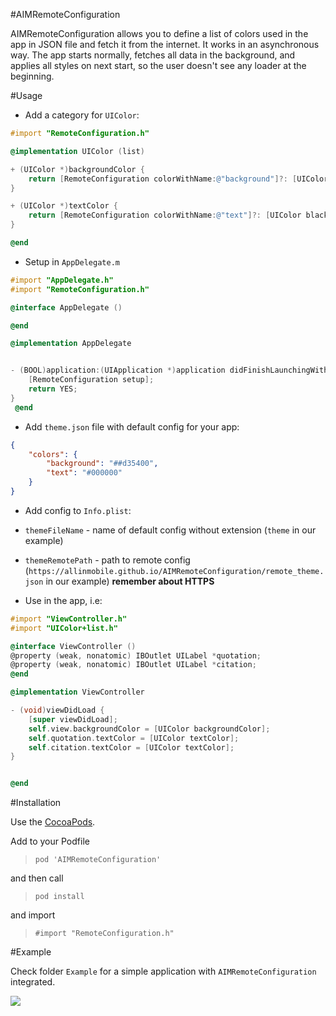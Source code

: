 #AIMRemoteConfiguration

AIMRemoteConfiguration allows you to define a list of colors used in the app in JSON file and fetch it from the internet. It works in an asynchronous way. The app starts normally, fetches all data in the background, and applies all styles on next start, so the user doesn't see any loader at the beginning.

#Usage

- Add a category for `UIColor`:
```objective-c
#import "RemoteConfiguration.h"

@implementation UIColor (list)

+ (UIColor *)backgroundColor {
    return [RemoteConfiguration colorWithName:@"background"]?: [UIColor whiteColor];
}

+ (UIColor *)textColor {
    return [RemoteConfiguration colorWithName:@"text"]?: [UIColor blackColor];
}

@end
```
- Setup in `AppDelegate.m`
```objective-c
#import "AppDelegate.h"
#import "RemoteConfiguration.h"

@interface AppDelegate ()

@end

@implementation AppDelegate


- (BOOL)application:(UIApplication *)application didFinishLaunchingWithOptions:(NSDictionary *)launchOptions {
    [RemoteConfiguration setup];
    return YES;
}
 @end
```
- Add `theme.json` file with default config for your app:

```json
{
    "colors": {
        "background": "##d35400",
        "text": "#000000"
    }
}
```
- Add config to `Info.plist`:
 - `themeFileName` - name of default config without extension (`theme` in our example)
 - `themeRemotePath` - path to remote config (`https://allinmobile.github.io/AIMRemoteConfiguration/remote_theme.json` in our example) **remember about HTTPS**
 
- Use in the app, i.e:
 
```objective-c
#import "ViewController.h"
#import "UIColor+list.h"

@interface ViewController ()
@property (weak, nonatomic) IBOutlet UILabel *quotation;
@property (weak, nonatomic) IBOutlet UILabel *citation;
@end

@implementation ViewController

- (void)viewDidLoad {
    [super viewDidLoad];
    self.view.backgroundColor = [UIColor backgroundColor];
    self.quotation.textColor = [UIColor textColor];
    self.citation.textColor = [UIColor textColor];
}


@end
```

#Installation

Use the [CocoaPods](http://github.com/CocoaPods/CocoaPods).

Add to your Podfile
>`pod 'AIMRemoteConfiguration'`

and then call

>`pod install`

and import 

>`#import "RemoteConfiguration.h"`

#Example

Check folder `Example` for a simple application with `AIMRemoteConfiguration` integrated.


<img src="https://allinmobile.github.io/AIMRemoteConfiguration/dune.gif">
